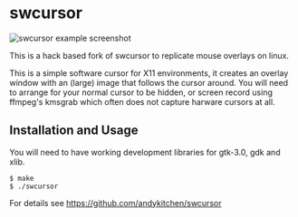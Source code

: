 # swcursor

![swcursor example screenshot](cursors/cursor-large.png)

This is a hack based fork of swcursor to replicate mouse overlays on linux.

This is a simple software cursor for X11 environments, it creates an
overlay window with an (large) image that follows the cursor
around. You will need to arrange for your normal cursor to be hidden,
or screen record using ffmpeg's kmsgrab which often does not capture
harware cursors at all.


## Installation and Usage

You will need to have working development libraries for gtk-3.0,
gdk and xlib.


```
$ make
$ ./swcursor
```

For details see
https://github.com/andykitchen/swcursor
